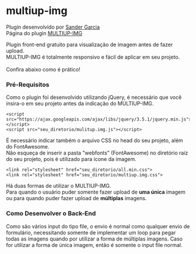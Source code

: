 # multiup-img

Plugin desenvolvido por <a href="https://sandergarcia.github.io/" target="_blank">Sander Garcia</a><br>
Página do plugin <a href="https://sandergarcia.github.io/multiup-img" target="_blank">MULTIUP-IMG</a>

<p>
    Plugin front-end gratuito para visualização de imagem antes de fazer upload.<br>
    MULTIUP-IMG é totalmente responsivo e fácil de aplicar em seu projeto.<br><br>
    Confira abaixo como é prático!
</p>
<h3>Pré-Requisitos</h3>
<p>Como o plugin foi desenvolvido utilizando jQuery, é necessário que você insira-o em seu projeto antes da indicação do MULTIUP-IMG.</p>

    <script src="https://ajax.googleapis.com/ajax/libs/jquery/3.5.1/jquery.min.js"></script>
    <script src="seu_diretorio/mulitup.img.js"></script>
<p>
    É necessário indicar também o arquivo CSS no head do seu projeto, além do FontAwesome.<br>
    Não esqueça de inserir a pasta "webfonts" (FontAwesome) no diretório raiz do seu projeto, pois é utilizado para ícone da imagem.
</p>

    <link rel="stylesheet" href="seu_diretorio/all.min.css">
    <link rel="stylesheet" href="seu_diretorio/multiup.img.css">
    
<p>
    Há duas formas de utilizar o MULTIUP-IMG.<br>
    Para quando o usuário puder somente fazer upload de <b>uma única</b> imagem ou para quando puder fazer upload de <b>múltiplas</b> imagens.
</p>

<h3>Como Desenvolver o Back-End</h3>
<p>
    Como são vários input do tipo file, o envio é normal como qualquer envio de formulário, 
    necessitando somente de implementar um loop para pegar todas as imagens quando por utilizar 
    a forma de múltiplas imagens. Caso for utilizar a forma de única imagem, então é somente o input file normal.
</p>
